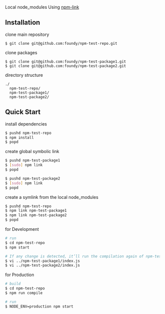 Local node_modules Using [npm-link](https://docs.npmjs.com/cli/link)

## Installation
clone main repository
```
$ git clone git@github.com:foundy/npm-test-repo.git
```

clone packages
```
$ git clone git@github.com:foundy/npm-test-package1.git
$ git clone git@github.com:foundy/npm-test-package2.git
```

directory structure
```
./
  npm-test-repo/
  npm-test-package1/
  npm-test-package2/
```

## Quick Start

install dependencies
```bash
$ pushd npm-test-repo
$ npm install
$ popd
```

create global symbolic link
```bash
$ pushd npm-test-package1
$ [sudo] npm link
$ popd

$ pushd npm-test-package2
$ [sudo] npm link
$ popd
```

create a symlink from the local node_modules
```bash
$ pushd npm-test-repo
$ npm link npm-test-package1
$ npm link npm-test-package2
$ popd
```

for Development
```bash
# run
$ cd npm-test-repo
$ npm start

# If any change is detected, it’ll run the compilation again of npm-test-repo
$ vi ../npm-test-package1/index.js
$ vi ../npm-test-package2/index.js
```

for Production
```bash
# build
$ cd npm-test-repo
$ npm run compile

# run
$ NODE_ENV=production npm start
```